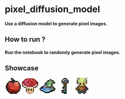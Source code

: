 # pixel_diffusion_model

#### Use a diffusion model to generate pixel images.

## How to run ?

#### Run the notebook to randomly generate pixel images.

## Showcase

<img src="https://github.com/Lanlul/pixel_diffusion_model/blob/main/apple.jpg" width="10%" height="10%">
<img src="https://github.com/Lanlul/pixel_diffusion_model/blob/main/redmushroom.jpg" width="10%" height="10%">
<img src="https://github.com/Lanlul/pixel_diffusion_model/blob/main/hat.jpg" width="10%" height="10%">
<img src="https://github.com/Lanlul/pixel_diffusion_model/blob/main/key.jpg" width="10%" height="10%">
<img src="https://github.com/Lanlul/pixel_diffusion_model/blob/main/human.jpg" width="10%" height="10%">
